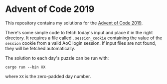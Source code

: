 Advent of Code 2019
===================

This repository contains my solutions for the
[Advent of Code 2019](https://adventofcode.com/2019).

There's some simple code to fetch today's input and place it in the right
directory. It requires a file called `.session_cookie` containing the value of
the `session` cookie from a valid AoC login session. If input files are not
found, they will be fetched automatically.

The solution to each day's puzzle can be run with:

    cargo run --bin XX

where `XX` is the zero-padded day number.
